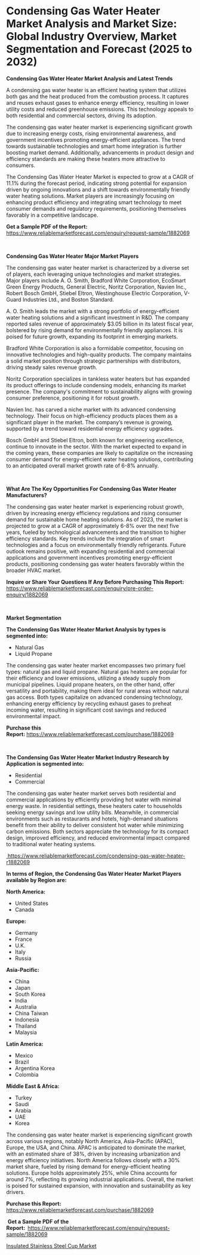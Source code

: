 <p><h1>Condensing Gas Water Heater Market Analysis and Market Size: Global Industry Overview, Market Segmentation and Forecast (2025 to 2032)</h1></p><p><strong>Condensing Gas Water Heater Market Analysis and Latest Trends</strong></p>
<p><p>A condensing gas water heater is an efficient heating system that utilizes both gas and the heat produced from the combustion process. It captures and reuses exhaust gases to enhance energy efficiency, resulting in lower utility costs and reduced greenhouse emissions. This technology appeals to both residential and commercial sectors, driving its adoption.</p><p>The condensing gas water heater market is experiencing significant growth due to increasing energy costs, rising environmental awareness, and government incentives promoting energy-efficient appliances. The trend towards sustainable technologies and smart home integration is further boosting market demand. Additionally, advancements in product design and efficiency standards are making these heaters more attractive to consumers.</p><p>The Condensing Gas Water Heater Market is expected to grow at a CAGR of 11.1% during the forecast period, indicating strong potential for expansion driven by ongoing innovations and a shift towards environmentally friendly water heating solutions. Market players are increasingly focusing on enhancing product efficiency and integrating smart technology to meet consumer demands and regulatory requirements, positioning themselves favorably in a competitive landscape.</p></p>
<p><strong>Get a Sample PDF of the Report:&nbsp;</strong> <a href="https://www.reliablemarketforecast.com/enquiry/request-sample/1882069?utm_campaign=2145&utm_medium=2&utm_source=Github&utm_content=ia&utm_term=09022025&utm_id=condensing-gas-water-heater">https://www.reliablemarketforecast.com/enquiry/request-sample/1882069</a></p>
<p>&nbsp;</p>
<p><strong>Condensing Gas Water Heater Major Market Players</strong></p>
<p><p>The condensing gas water heater market is characterized by a diverse set of players, each leveraging unique technologies and market strategies. Major players include A. O. Smith, Bradford White Corporation, EcoSmart Green Energy Products, General Electric, Noritz Corporation, Navien Inc., Robert Bosch GmbH, Stiebel Eltron, Westinghouse Electric Corporation, V-Guard Industries Ltd., and Boston Standard. </p><p>A. O. Smith leads the market with a strong portfolio of energy-efficient water heating solutions and a significant investment in R&D. The company reported sales revenue of approximately $3.05 billion in its latest fiscal year, bolstered by rising demand for environmentally friendly appliances. It is poised for future growth, expanding its footprint in emerging markets.</p><p>Bradford White Corporation is also a formidable competitor, focusing on innovative technologies and high-quality products. The company maintains a solid market position through strategic partnerships with distributors, driving steady sales revenue growth.</p><p>Noritz Corporation specializes in tankless water heaters but has expanded its product offerings to include condensing models, enhancing its market presence. The company's commitment to sustainability aligns with growing consumer preference, positioning it for robust growth.</p><p>Navien Inc. has carved a niche market with its advanced condensing technology. Their focus on high-efficiency products places them as a significant player in the market. The company’s revenue is growing, supported by a trend toward residential energy efficiency upgrades.</p><p>Bosch GmbH and Stiebel Eltron, both known for engineering excellence, continue to innovate in the sector. With the market expected to expand in the coming years, these companies are likely to capitalize on the increasing consumer demand for energy-efficient water heating solutions, contributing to an anticipated overall market growth rate of 6-8% annually.</p></p>
<p>&nbsp;</p>
<p><strong>What Are The Key Opportunities For Condensing Gas Water Heater Manufacturers?</strong></p>
<p><p>The condensing gas water heater market is experiencing robust growth, driven by increasing energy efficiency regulations and rising consumer demand for sustainable home heating solutions. As of 2023, the market is projected to grow at a CAGR of approximately 6-8% over the next five years, fueled by technological advancements and the transition to higher efficiency standards. Key trends include the integration of smart technologies and a focus on environmentally friendly refrigerants. Future outlook remains positive, with expanding residential and commercial applications and government incentives promoting energy-efficient products, positioning condensing gas water heaters favorably within the broader HVAC market.</p></p>
<p><strong>Inquire or Share Your Questions If Any Before Purchasing This Report:</strong> <a href="https://www.reliablemarketforecast.com/enquiry/pre-order-enquiry/1882069?utm_campaign=2145&utm_medium=2&utm_source=Github&utm_content=ia&utm_term=09022025&utm_id=condensing-gas-water-heater">https://www.reliablemarketforecast.com/enquiry/pre-order-enquiry/1882069</a></p>
<p>&nbsp;</p>
<p><strong>Market Segmentation</strong></p>
<p><strong>The Condensing Gas Water Heater Market Analysis by types is segmented into:</strong></p>
<p><ul><li>Natural Gas</li><li>Liquid Propane</li></ul></p>
<p><p>The condensing gas water heater market encompasses two primary fuel types: natural gas and liquid propane. Natural gas heaters are popular for their efficiency and lower emissions, utilizing a steady supply from municipal pipelines. Liquid propane heaters, on the other hand, offer versatility and portability, making them ideal for rural areas without natural gas access. Both types capitalize on advanced condensing technology, enhancing energy efficiency by recycling exhaust gases to preheat incoming water, resulting in significant cost savings and reduced environmental impact.</p></p>
<p><strong>Purchase this Report:&nbsp;</strong><a href="https://www.reliablemarketforecast.com/purchase/1882069?utm_campaign=2145&utm_medium=2&utm_source=Github&utm_content=ia&utm_term=09022025&utm_id=condensing-gas-water-heater">https://www.reliablemarketforecast.com/purchase/1882069</a></p>
<p>&nbsp;</p>
<p><strong>The Condensing Gas Water Heater Market Industry Research by Application is segmented into:</strong></p>
<p><ul><li>Residential</li><li>Commercial</li></ul></p>
<p><p>The condensing gas water heater market serves both residential and commercial applications by efficiently providing hot water with minimal energy waste. In residential settings, these heaters cater to households seeking energy savings and low utility bills. Meanwhile, in commercial environments such as restaurants and hotels, high-demand situations benefit from their ability to deliver consistent hot water while minimizing carbon emissions. Both sectors appreciate the technology for its compact design, improved efficiency, and reduced environmental impact compared to traditional water heating systems.</p></p>
<p><a href="https://www.reliablemarketforecast.com/condensing-gas-water-heater-r1882069?utm_campaign=2145&utm_medium=2&utm_source=Github&utm_content=ia&utm_term=09022025&utm_id=condensing-gas-water-heater">&nbsp;https://www.reliablemarketforecast.com/condensing-gas-water-heater-r1882069</a></p>
<p><strong>In terms of Region, the Condensing Gas Water Heater Market Players available by Region are:</strong></p>
<p>
    <p> <strong> North America: </strong>
        <ul>
            <li>United States</li>
            <li>Canada</li>
        </ul>
        </p> 
    <p> <strong> Europe: </strong>
        <ul>
            <li>Germany</li>
            <li>France</li>
            <li>U.K.</li>
            <li>Italy</li>
            <li>Russia</li>
        </ul>
        </p> 
    <p> <strong> Asia-Pacific: </strong>
        <ul>
            <li>China</li>
            <li>Japan</li>
            <li>South Korea</li>
            <li>India</li>
            <li>Australia</li>
            <li>China Taiwan</li>
            <li>Indonesia</li>
            <li>Thailand</li>
            <li>Malaysia</li>
        </ul>
        </p> 
    <p> <strong> Latin America: </strong>
        <ul>
            <li>Mexico</li>
            <li>Brazil</li>
            <li>Argentina Korea</li>
            <li>Colombia</li>
        </ul>
        </p> 
    <p> <strong> Middle East & Africa: </strong>
        <ul>
            <li>Turkey</li>
            <li>Saudi</li>
            <li>Arabia</li>
            <li>UAE</li>
            <li>Korea</li>
        </ul>
    </p>
    </p>
<p><p>The condensing gas water heater market is experiencing significant growth across various regions, notably North America, Asia-Pacific (APAC), Europe, the USA, and China. APAC is anticipated to dominate the market, with an estimated share of 38%, driven by increasing urbanization and energy efficiency initiatives. North America follows closely with a 30% market share, fueled by rising demand for energy-efficient heating solutions. Europe holds approximately 25%, while China accounts for around 7%, reflecting its growing industrial applications. Overall, the market is poised for sustained expansion, with innovation and sustainability as key drivers.</p></p>
<p><strong>Purchase this Report: </strong><a href="https://www.reliablemarketforecast.com/purchase/1882069?utm_campaign=2145&utm_medium=2&utm_source=Github&utm_content=ia&utm_term=09022025&utm_id=condensing-gas-water-heater">https://www.reliablemarketforecast.com/purchase/1882069</a></p>
<p>&nbsp;<strong>Get a Sample PDF of the Report:&nbsp;&nbsp;</strong><a href="https://www.reliablemarketforecast.com/enquiry/request-sample/1882069?utm_campaign=2145&utm_medium=2&utm_source=Github&utm_content=ia&utm_term=09022025&utm_id=condensing-gas-water-heater">https://www.reliablemarketforecast.com/enquiry/request-sample/1882069</a></p>
<p><strong></strong></p>
<p><p><a href="https://github.com/FahadAhmed223/Market-Research-Report-List-1/blob/main/insulated-stainless-steel-cup-market.md?utm_campaign=2145&utm_medium=2&utm_source=Github&utm_content=ia&utm_term=09022025&utm_id=condensing-gas-water-heater">Insulated Stainless Steel Cup Market</a></p></p>